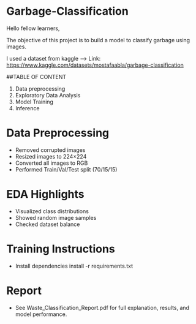 # Garbage-Classification
Hello fellow learners, 

The objective of this project is to build a model to classify garbage using images.

I used a dataset from kaggle --> Link: https://www.kaggle.com/datasets/mostafaabla/garbage-classification

##TABLE OF CONTENT
1. Data preprocessing
2. Exploratory Data Analysis
3. Model Training
4. Inference

# Data Preprocessing
* Removed corrupted images
* Resized images to 224×224
* Converted all images to RGB
* Performed Train/Val/Test split (70/15/15)

# EDA Highlights
* Visualized class distributions
* Showed random image samples
* Checked dataset balance

# Training Instructions
* Install dependencies
  install -r requirements.txt

# Report
* See Waste_Classification_Report.pdf for full explanation, results, and model performance.
